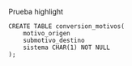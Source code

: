 Prueba highlight

``` postgres-sql
CREATE TABLE conversion_motivos(
    motivo_origen
    submotivo_destino
    sistema CHAR(1) NOT NULL
);

```
